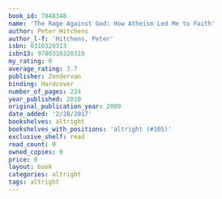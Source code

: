 ```yaml
---
book_id: 7848348
name: 'The Rage Against God: How Atheism Led Me to Faith'
author: Peter Hitchens
author_l-f: 'Hitchens, Peter'
isbn: 0310320313
isbn13: 9780310320319
my_rating: 0
average_rating: 3.7
publisher: Zondervan
binding: Hardcover
number_of_pages: 224
year_published: 2010
original_publication_year: 2009
date_added: '2/28/2017'
bookshelves: altright
bookshelves_with_positions: 'altright (#105)'
exclusive_shelf: read
read_count: 0
owned_copies: 0
price: 0
layout: book
categories: altright
tags: altright
---
```

